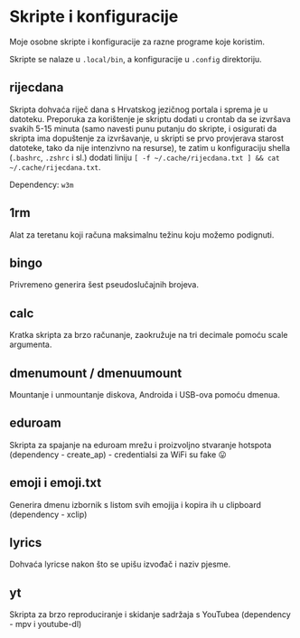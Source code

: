 # Skripte i konfiguracije

Moje osobne skripte i konfiguracije za razne programe koje koristim. 

Skripte se nalaze u ```.local/bin```, a konfiguracije u ```.config``` direktoriju.

## rijecdana

Skripta dohvaća riječ dana s Hrvatskog jezičnog portala i sprema je u datoteku. Preporuka za korištenje je skriptu dodati u crontab da se izvršava svakih 5-15 minuta (samo navesti punu putanju do skripte, i osigurati da skripta ima dopuštenje za izvršavanje, u skripti se prvo provjerava starost datoteke, tako da nije intenzivno na resurse), te zatim u konfiguraciju shella (```.bashrc```, ```.zshrc``` i sl.) dodati liniju ```[ -f ~/.cache/rijecdana.txt ] && cat ~/.cache/rijecdana.txt```.

Dependency: ```w3m```

## 1rm

Alat za teretanu koji računa maksimalnu težinu koju možemo podignuti.

## bingo

Privremeno generira šest pseudoslučajnih brojeva.

## calc

Kratka skripta za brzo računanje, zaokružuje na tri decimale pomoću scale argumenta.

## dmenumount / dmenuumount

Mountanje i unmountanje diskova, Androida i USB-ova pomoću dmenua.

## eduroam

Skripta za spajanje na eduroam mrežu i proizvoljno stvaranje hotspota (dependency - create_ap) - credentialsi za WiFi su fake 😛

## emoji i emoji.txt

Generira dmenu izbornik s listom svih emojija i kopira ih u clipboard (dependency - xclip)

## lyrics

Dohvaća lyricse nakon što se upišu izvođač i naziv pjesme.

## yt

Skripta za brzo reproduciranje i skidanje sadržaja s YouTubea (dependency - mpv i youtube-dl)
